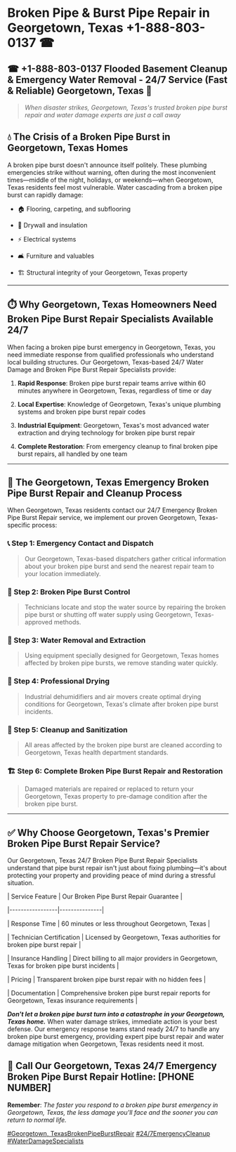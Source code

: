 # Broken Pipe & Burst Pipe Repair in Georgetown, Texas +1-888-803-0137 ☎
## ☎ +1-888-803-0137  Flooded Basement Cleanup & Emergency Water Removal - 24/7 Service (Fast & Reliable) Georgetown, Texas 🚨

> *When disaster strikes, Georgetown, Texas's trusted broken pipe burst repair and water damage experts are just a call away*

## 💧 The Crisis of a Broken Pipe Burst in Georgetown, Texas Homes

A broken pipe burst doesn't announce itself politely. These plumbing emergencies strike without warning, often during the most inconvenient times—middle of the night, holidays, or weekends—when Georgetown, Texas residents feel most vulnerable. Water cascading from a broken pipe burst can rapidly damage:

* 🏠 Flooring, carpeting, and subflooring
* 🧱 Drywall and insulation
* ⚡ Electrical systems
* 🛋️ Furniture and valuables
* 🏗️ Structural integrity of your Georgetown, Texas property

---

## ⏱️ Why Georgetown, Texas Homeowners Need Broken Pipe Burst Repair Specialists Available 24/7

When facing a broken pipe burst emergency in Georgetown, Texas, you need immediate response from qualified professionals who understand local building structures. Our Georgetown, Texas-based 24/7 Water Damage and Broken Pipe Burst Repair Specialists provide:

1. **Rapid Response**: Broken pipe burst repair teams arrive within 60 minutes anywhere in Georgetown, Texas, regardless of time or day
2. **Local Expertise**: Knowledge of Georgetown, Texas's unique plumbing systems and broken pipe burst repair codes
3. **Industrial Equipment**: Georgetown, Texas's most advanced water extraction and drying technology for broken pipe burst repair
4. **Complete Restoration**: From emergency cleanup to final broken pipe burst repairs, all handled by one team

---

## 🔧 The Georgetown, Texas Emergency Broken Pipe Burst Repair and Cleanup Process

When Georgetown, Texas residents contact our 24/7 Emergency Broken Pipe Burst Repair service, we implement our proven Georgetown, Texas-specific process:

### 📞 Step 1: Emergency Contact and Dispatch
> Our Georgetown, Texas-based dispatchers gather critical information about your broken pipe burst and send the nearest repair team to your location immediately.

### 🚿 Step 2: Broken Pipe Burst Control
> Technicians locate and stop the water source by repairing the broken pipe burst or shutting off water supply using Georgetown, Texas-approved methods.

### 🌊 Step 3: Water Removal and Extraction
> Using equipment specially designed for Georgetown, Texas homes affected by broken pipe bursts, we remove standing water quickly.

### 💨 Step 4: Professional Drying
> Industrial dehumidifiers and air movers create optimal drying conditions for Georgetown, Texas's climate after broken pipe burst incidents.

### 🧼 Step 5: Cleanup and Sanitization
> All areas affected by the broken pipe burst are cleaned according to Georgetown, Texas health department standards.

### 🏗️ Step 6: Complete Broken Pipe Burst Repair and Restoration
> Damaged materials are repaired or replaced to return your Georgetown, Texas property to pre-damage condition after the broken pipe burst.

---

## ✅ Why Choose Georgetown, Texas's Premier Broken Pipe Burst Repair Service?

Our Georgetown, Texas 24/7 Broken Pipe Burst Repair Specialists understand that pipe burst repair isn't just about fixing plumbing—it's about protecting your property and providing peace of mind during a stressful situation.

| Service Feature | Our Broken Pipe Burst Repair Guarantee |
|-----------------|---------------|
| Response Time | 60 minutes or less throughout Georgetown, Texas |
| Technician Certification | Licensed by Georgetown, Texas authorities for broken pipe burst repair |
| Insurance Handling | Direct billing to all major providers in Georgetown, Texas for broken pipe burst incidents |
| Pricing | Transparent broken pipe burst repair with no hidden fees |
| Documentation | Comprehensive broken pipe burst repair reports for Georgetown, Texas insurance requirements |

***Don't let a broken pipe burst turn into a catastrophe in your Georgetown, Texas home.*** When water damage strikes, immediate action is your best defense. Our emergency response teams stand ready 24/7 to handle any broken pipe burst emergency, providing expert pipe burst repair and water damage mitigation when Georgetown, Texas residents need it most.

## 📱 Call Our Georgetown, Texas 24/7 Emergency Broken Pipe Burst Repair Hotline: [PHONE NUMBER]

**Remember**: *The faster you respond to a broken pipe burst emergency in Georgetown, Texas, the less damage you'll face and the sooner you can return to normal life.*

[#Georgetown, TexasBrokenPipeBurstRepair](#) [#24/7EmergencyCleanup](#) [#WaterDamageSpecialists](#)